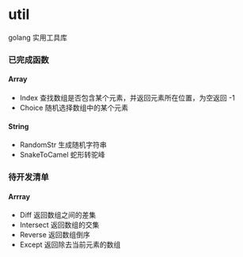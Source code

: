 # util
golang 实用工具库

### 已完成函数
#### Array
* Index 查找数组是否包含某个元素，并返回元素所在位置，为空返回 -1 
* Choice 随机选择数组中的某个元素


#### String
* RandomStr 生成随机字符串
* SnakeToCamel 蛇形转驼峰

### 待开发清单
#### Arrray
* Diff 返回数组之间的差集
* Intersect 返回数组的交集
* Reverse 返回数组倒序
* Except 返回除去当前元素的数组